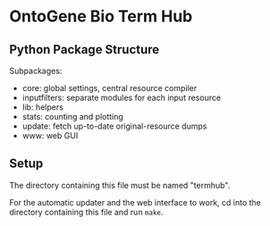 # OntoGene Bio Term Hub

## Python Package Structure

Subpackages:
* core: global settings, central resource compiler
* inputfilters: separate modules for each input resource
* lib: helpers
* stats: counting and plotting
* update: fetch up-to-date original-resource dumps
* www: web GUI

## Setup

The directory containing this file must be named "termhub".

For the automatic updater and the web interface to work, cd into the directory containing this file and run `make`.

